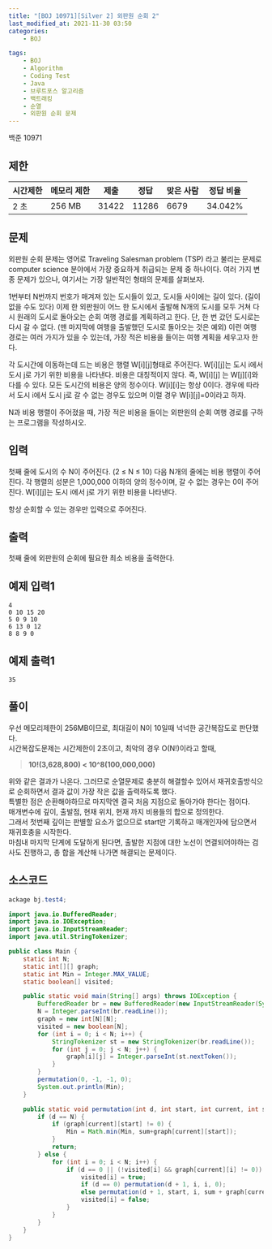 ```yaml
---
title: "[BOJ 10971][Silver 2] 외판원 순회 2"
last_modified_at: 2021-11-30 03:50
categories:
    - BOJ

tags:
    - BOJ
    - Algorithm
    - Coding Test
    - Java
    - 브루트포스 알고리즘
    - 백트래킹
    - 순열
    - 외판원 순회 문제
---
```


백준 10971

## 제한

|시간제한|메모리 제한|제출|정답|맞은 사람|정답 비율
|---|---|---|---|---|---
|2 초|	256 MB|31422|11286|6679|34.042%


## 문제

외판원 순회 문제는 영어로 Traveling Salesman problem (TSP) 라고 불리는 문제로 computer science 분야에서 가장 중요하게 취급되는 문제 중 하나이다. 여러 가지 변종 문제가 있으나, 여기서는 가장 일반적인 형태의 문제를 살펴보자.

1번부터 N번까지 번호가 매겨져 있는 도시들이 있고, 도시들 사이에는 길이 있다. (길이 없을 수도 있다) 이제 한 외판원이 어느 한 도시에서 출발해 N개의 도시를 모두 거쳐 다시 원래의 도시로 돌아오는 순회 여행 경로를 계획하려고 한다. 단, 한 번 갔던 도시로는 다시 갈 수 없다. (맨 마지막에 여행을 출발했던 도시로 돌아오는 것은 예외) 이런 여행 경로는 여러 가지가 있을 수 있는데, 가장 적은 비용을 들이는 여행 계획을 세우고자 한다.

각 도시간에 이동하는데 드는 비용은 행렬 W[i][j]형태로 주어진다. W[i][j]는 도시 i에서 도시 j로 가기 위한 비용을 나타낸다. 비용은 대칭적이지 않다. 즉, W[i][j] 는 W[j][i]와 다를 수 있다. 모든 도시간의 비용은 양의 정수이다. W[i][i]는 항상 0이다. 경우에 따라서 도시 i에서 도시 j로 갈 수 없는 경우도 있으며 이럴 경우 W[i][j]=0이라고 하자.

N과 비용 행렬이 주어졌을 때, 가장 적은 비용을 들이는 외판원의 순회 여행 경로를 구하는 프로그램을 작성하시오.

## 입력

첫째 줄에 도시의 수 N이 주어진다. (2 ≤ N ≤ 10) 다음 N개의 줄에는 비용 행렬이 주어진다. 각 행렬의 성분은 1,000,000 이하의 양의 정수이며, 갈 수 없는 경우는 0이 주어진다. W[i][j]는 도시 i에서 j로 가기 위한 비용을 나타낸다.

항상 순회할 수 있는 경우만 입력으로 주어진다.

## 출력

첫째 줄에 외판원의 순회에 필요한 최소 비용을 출력한다.

## 예제 입력1

```text
4
0 10 15 20
5 0 9 10
6 13 0 12
8 8 9 0
```

## 예제 출력1

```text
35
```

## 풀이

우선 메모리제한이 256MB이므로, 최대길이 N이 10일때 넉넉한 공간복잡도로 판단했다.<br>
시간복잡도문제는 시간제한이 2초이고, 최악의 경우 O(N!)이라고 할때, 

> <strong> 10!(3,628,800) < 10^8(100,000,000)  </strong>

위와 같은 결과가 나온다. 그러므로 순열문제로 충분히 해결할수 있어서 재귀호출방식으로 순회하면서 결과 값이 가장 작은 값을 출력하도록 했다.<br>
특별한 점은 순환해야하므로 마지막엔 결국 처음 지점으로 돌아가야 한다는 점이다.<br>
매개변수에 깊이, 출발점, 현재 위치, 현재 까지 비용들의 합으로 정의한다. <br>
그래서 첫번째 깊이는 판별할 요소가 없으므로 start만 기록하고 매개인자에 담으면서 재귀호충을 시작한다.<br>
마침내 마지막 단계에 도달하게 된다면, 출발한 지점에 대한 노선이 연결되어야하는 검사도 진행하고, 총 합을 계산해 나가면 해결되는 문제이다.<br>

## 소스코드

```java
ackage bj.test4;

import java.io.BufferedReader;
import java.io.IOException;
import java.io.InputStreamReader;
import java.util.StringTokenizer;

public class Main {
    static int N;
    static int[][] graph;
    static int Min = Integer.MAX_VALUE;
    static boolean[] visited;

    public static void main(String[] args) throws IOException {
        BufferedReader br = new BufferedReader(new InputStreamReader(System.in));
        N = Integer.parseInt(br.readLine());
        graph = new int[N][N];
        visited = new boolean[N];
        for (int i = 0; i < N; i++) {
            StringTokenizer st = new StringTokenizer(br.readLine());
            for (int j = 0; j < N; j++) {
                graph[i][j] = Integer.parseInt(st.nextToken());
            }
        }
        permutation(0, -1, -1, 0);
        System.out.println(Min);
    }

    public static void permutation(int d, int start, int current, int sum) {
        if (d == N) {
            if (graph[current][start] != 0) {
                Min = Math.min(Min, sum+graph[current][start]);
            }
            return;
        } else {
            for (int i = 0; i < N; i++) {
                if (d == 0 || (!visited[i] && graph[current][i] != 0)) {
                    visited[i] = true;
                    if (d == 0) permutation(d + 1, i, i, 0);
                    else permutation(d + 1, start, i, sum + graph[current][i]);
                    visited[i] = false;
                }
            }
        }
    }
}
```